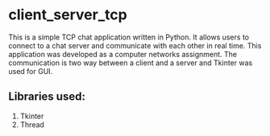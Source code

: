 # client_server_tcp
This is a simple TCP chat application written in Python. It allows users to connect to a chat server and communicate with each other in real time. This application was developed as a computer networks assignment.
The communication is two way between a client and a server and Tkinter was used for GUI.

## Libraries used: 
1. Tkinter
2. Thread 
